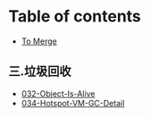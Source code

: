 # Table of contents

* [To Merge](README.md)

## 三.垃圾回收 

* [032-Object-Is-Alive](3-GC/032-Object-Is-Alive.md)
* [034-Hotspot-VM-GC-Detail](3-GC/034-Hotspot-VM-GC-Detail.md)

